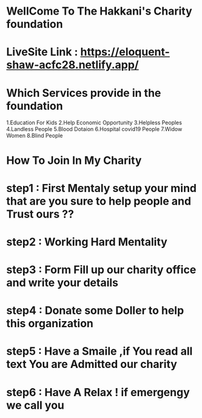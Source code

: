 # WellCome To The Hakkani's Charity foundation
  
 # LiveSite Link : https://eloquent-shaw-acfc28.netlify.app/

# Which Services provide in the foundation 
  1.Education For Kids 
  2.Help Economic Opportunity
  3.Helpless Peoples
  4.Landless People
  5.Blood Dotaion
  6.Hospital covid19 People
  7.Widow Women
  8.Blind People
  
# How To Join In My Charity
 
# step1 : First Mentaly setup your mind that are you sure to help people and Trust ours ??
# step2 : Working Hard Mentality
# step3 : Form Fill up our charity office and write your details 
# step4 : Donate some Doller to help this organization
# step5 : Have a Smaile ,if You read all text You are Admitted our charity
# step6 : Have A Relax ! if emergengy we call you 


